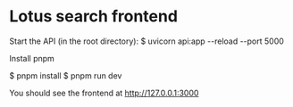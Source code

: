 # Lotus search frontend

Start the API (in the root directory):
$ uvicorn api:app --reload --port 5000


Install pnpm

$ pnpm install
$ pnpm run dev

You should see the frontend at http://127.0.0.1:3000

